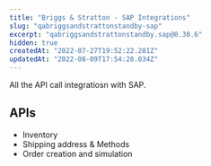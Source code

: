 ```yaml
---
title: "Briggs & Stratton - SAP Integrations"
slug: "qabriggsandstrattonstandby-sap"
excerpt: "qabriggsandstrattonstandby.sap@0.30.6"
hidden: true
createdAt: "2022-07-27T19:52:22.281Z"
updatedAt: "2022-08-09T17:54:28.034Z"
---
```

All the API call integratiosn with SAP.

## APIs
 - Inventory
 - Shipping address & Methods
 - Order creation and simulation